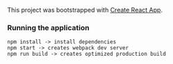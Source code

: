 This project was bootstrapped with [Create React App](https://github.com/facebook/create-react-app).

### Running the application

```
npm install -> install dependencies
npm start -> creates webpack dev server
npm run build -> creates optimized production build
```
